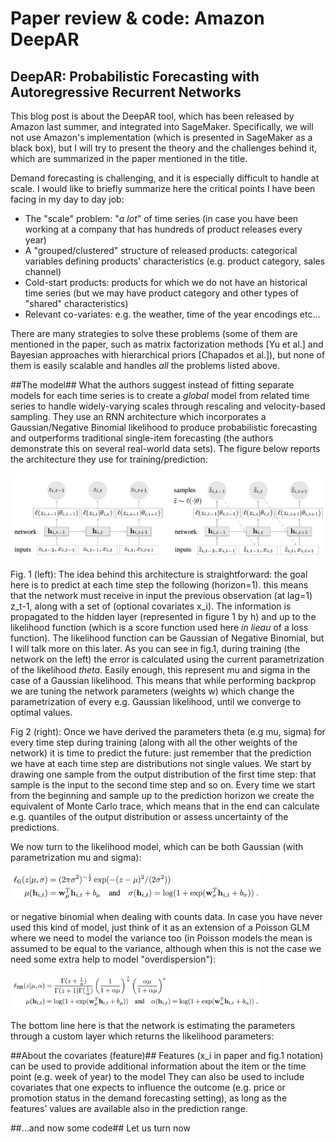 # Paper review & code: Amazon DeepAR
## DeepAR: Probabilistic Forecasting with Autoregressive Recurrent Networks

This blog post is about the DeepAR tool, which has been released by Amazon last summer, and integrated into SageMaker. 
Specifically, we will not use Amazon's implementation (which is presented in SageMaker as a black box), but I will try to present the theory and the challenges behind it, which are summarized in the paper mentioned in the title.

Demand forecasting is challenging, and it is especially difficult to handle at scale. 
I would like to briefly summarize here the critical points I have been facing in my day to day job:
- The "scale" problem: "*a lot*" of time series (in case you have been working at a company that has hundreds of product releases every year)
- A "grouped/clustered" structure of released products: categorical variables defining products' characteristics (e.g. product category, sales channel) 
- Cold-start products: products for which we do not have an historical time series (but we may have product category and other types of "shared" characteristics)
- Relevant co-variates: e.g. the weather, time of the year encodings etc...

There are many strategies to solve these problems (some of them are mentioned in the paper, 
such as matrix factorization methods [Yu et al.] and Bayesian approaches with hierarchical priors [Chapados et al.]), but none of them is easily scalable and handles *all* the problems listed above.

##The model##
What the authors suggest instead of fitting separate models for each time series is to create a *global* model from related time series to handle widely-varying scales through rescaling and velocity-based sampling.
They use an RNN architecture which incorporates a Gaussian/Negative Binomial likelihood to produce probabilistic forecasting and outperforms traditional single-item forecasting (the authors demonstrate this on several real-world data sets).
The figure below reports the architecture they use for training/prediction:

<img src="deepar/deepar_arch.png" alt="Image not found" width="600" />

Fig. 1 (left):
The idea behind this architecture is straightforward: the goal here is to predict at each time step the following (horizon=1). 
this means that the network must receive in input the previous observation (at lag=1) z_t-1, along with a set of (optional covariates x_i). The information is propagated to the hidden layer (represented in figure 1 by h)
and up to the likelihood function (which is a score function used here *in lieau* of a loss function). The likelihood function can be Gaussian of Negative Binomial, but
I will talk more on this later. As you can see in fig.1, during training (the network on the left) the error is calculated using the current parametrization of the likelihood *theta*.
Easily enough, this represent mu and sigma in the case of a Gaussian likelihood. This means that while performing backprop we are tuning the network
parameters (weights w) which change the parametrization of every e.g. Gaussian likelihood, until we converge to optimal values.

Fig 2 (right):
Once we have derived the parameters theta (e.g mu, sigma) for every time step during training (along with all the other weights of the network) it is time 
to predict the future: just remember that the prediction we have at each time step are distributions not single values.
We start by drawing one sample from the output distribution of the first time step: that sample is the input to the second time step and 
so on. Every time we start from the beginning and sample up to the prediction horizon we create the equivalent of Monte Carlo trace, which
means that in the end can calculate e.g. quantiles of the output distribution or assess uncertainty of the predictions.

We now turn to the likelihood model, which can be both Gaussian (with parametrization mu and sigma):

<img src="deepar/gaussian.png" alt="Image not found" width="400" />

or negative binomial when dealing with counts data. In case you have never used this kind of model, just think of it as an extension of a Poisson GLM
where we need to model the variance too (in Poisson models the mean is assumed to be equal to the variance, although when this is not the case we need some extra help to model "overdispersion"):

<img src="deepar/negative_binomial.png" alt="Image not found" width="400" />

The bottom line here is that the network is estimating the parameters through a custom layer which returns the likelihood parameters:

##About the covariates (feature)##
Features (x_i in paper and fig.1 notation) can be used to provide additional information about the item or the time point (e.g. week of year) to the model
They can also be used to include covariates that one expects to influence the outcome (e.g. price or promotion
status in the demand forecasting setting), as long as the features’ values are available also in the
prediction range.

##...and now some code##
Let us turn now 



